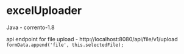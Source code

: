 # excelUploader

Java - corrento-1.8

api endpoint for file upload - http://localhost:8080/api/file/v1/upload
`` formData.append('file', this.selectedFile); ``